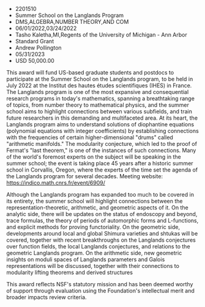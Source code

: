 
* 2201510
* Summer School on the Langlands Program
* DMS,ALGEBRA,NUMBER THEORY,AND COM
* 06/01/2022,03/24/2022
* Tasho Kaletha,MI,Regents of the University of Michigan - Ann Arbor
* Standard Grant
* Andrew Pollington
* 05/31/2023
* USD 50,000.00

This award will fund US-based graduate students and postdocs to participate at
the Summer School on the Langlands program, to be held in July 2022 at the
Institut des hautes études scientifiques (IHES) in France. The Langlands program
is one of the most expansive and consequential research programs in today's
mathematics, spanning a breathtaking range of topics, from number theory to
mathematical physics, and the summer school aims to highlight connections
between various subfields, and train future researchers in this demanding and
multifaceted area. At its heart, the Langlands program aims to understand
solutions of diophantine equations (polynomial equations with integer
coefficients) by establishing connections with the frequencies of certain
higher-dimensional "drums" called "arithmetic manifolds." The modularity
conjecture, which led to the proof of Fermat's "last theorem," is one of the
instances of such connections. Many of the world's foremost experts on the
subject will be speaking in the summer school; the event is taking place 45
years after a historic summer school in Corvallis, Oregon, where the experts of
the time set the agenda of the Langlands program for several decades. Meeting
website: https://indico.math.cnrs.fr/event/6909/

Although the Langlands program has expanded too much to be covered in its
entirety, the summer school will highlight connections between the
representation-theoretic, arithmetic, and geometric aspects of it. On the
analytic side, there will be updates on the status of endoscopy and beyond,
trace formulas, the theory of periods of automorphic forms and L-functions, and
explicit methods for proving functoriality. On the geometric side, developments
around local and global Shimura varieties and shtukas will be covered, together
with recent breakthroughs on the Langlands conjectures over function fields, the
local Langlands conjectures, and relations to the geometric Langlands program.
On the arithmetic side, new geometric insights on moduli spaces of Langlands
parameters and Galois representations will be discussed, together with their
connections to modularity lifting theorems and derived structures

This award reflects NSF's statutory mission and has been deemed worthy of
support through evaluation using the Foundation's intellectual merit and broader
impacts review criteria.

